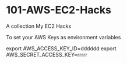 101-AWS-EC2-Hacks
=================
A collection My EC2 Hacks

To set your AWS Keys as environment variables 

export AWS_ACCESS_KEY_ID=dddddd
export AWS_SECRET_ACCESS_KEY=rrrrr
